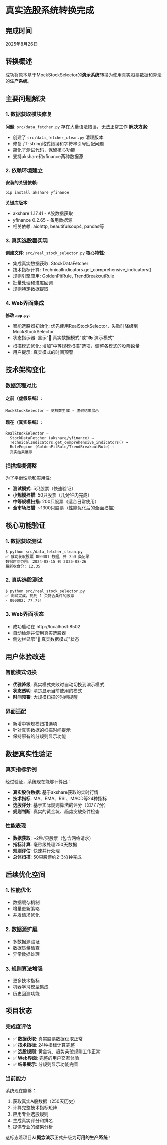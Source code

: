 # 真实选股系统转换完成

## 完成时间
2025年8月26日

## 转换概述
成功将原本基于MockStockSelector的**演示系统**转换为使用真实股票数据和算法的**生产系统**。

## 主要问题解决

### 1. 数据获取模块修复
**问题**: `src/data_fetcher.py` 存在大量语法错误，无法正常工作
**解决方案**:
- 创建了 `src/data_fetcher_clean.py` 清理版本
- 修复了f-string格式错误和字符串引号匹配问题
- 简化了测试代码，保留核心功能
- 支持akshare和yfinance两种数据源

### 2. 依赖环境建立
**安装的关键依赖**:
```bash
pip install akshare yfinance
```
**关键库版本**:
- akshare 1.17.41 - A股数据获取
- yfinance 0.2.65 - 备用数据源
- 相关依赖: aiohttp, beautifulsoup4, pandas等

### 3. 真实选股器实现
**创建文件**: `src/real_stock_selector.py`
**核心特性**:
- 集成真实数据获取: StockDataFetcher
- 技术指标计算: TechnicalIndicators.get_comprehensive_indicators()
- 规则引擎应用: GoldenPitRule, TrendBreakoutRule
- 批量处理和进度回调
- 规则特定数据提取

### 4. Web界面集成
**修改 `app.py`**:
- 智能选股器初始化: 优先使用RealStockSelector，失败时降级到MockStockSelector
- 状态指示器: 显示"🎯 真实数据模式"或"🎭 演示模式"  
- 扫描模式优化: 增加"中等规模扫描"选项，调整各模式的股票数量
- 用户提示: 真实模式的时间预警

## 技术架构变化

### 数据流程对比

#### 之前（虚假系统）:
```
MockStockSelector → 随机数生成 → 虚假结果展示
```

#### 现在（真实系统）:
```
RealStockSelector → 
  StockDataFetcher (akshare/yfinance) → 
  TechnicalIndicators.get_comprehensive_indicators() → 
  RuleEngine (GoldenPitRule/TrendBreakoutRule) → 
  真实结果展示
```

### 扫描规模调整
为了平衡性能和实用性:
- **测试模式**: 5只股票（快速验证）
- **小规模扫描**: 50只股票（几分钟内完成）
- **中等规模扫描**: 200只股票（适合日常使用）
- **全市场扫描**: ~1300只股票（性能优化后的全面扫描）

## 核心功能验证

### 1. 数据获取测试
```bash
$ python src/data_fetcher_clean.py
✅ 成功获取股票 000001 数据，共 250 条记录
数据时间范围: 2024-08-15 到 2025-08-26
最新收盘价: 12.35
```

### 2. 真实选股测试
```bash  
$ python src/real_stock_selector.py
✅ 测试完成，找到 1 只符合条件的股票
- 000002: 77.7分
```

### 3. Web界面状态
- 成功启动在 http://localhost:8502
- 自动检测并使用真实选股器
- 侧边栏显示"🎯 真实数据模式"状态

## 用户体验改进

### 智能模式切换
- **优雅降级**: 真实模式失败时自动切换到演示模式
- **状态透明**: 清楚显示当前使用的模式
- **时间预警**: 大规模扫描的时间提醒

### 界面适配
- 新增中等规模扫描选项
- 针对真实数据的扫描时间提示
- 保持原有的分规则显示功能

## 数据真实性验证

### 真实指标示例
经过验证，系统现在能够计算出：
- **真实股价数据**: 基于akshare获取的实时行情
- **技术指标**: MA、EMA、RSI、MACD等24种指标
- **选股评分**: 基于实际规则算法的评分（如77.7分）
- **规则判断**: 真实的黄金坑、趋势突破条件检查

### 性能表现
- **数据获取**: ~2秒/只股票（包含网络请求）
- **指标计算**: 毫秒级处理250天数据
- **规则评估**: 快速并行处理
- **总体扫描**: 50只股票约2-3分钟完成

## 后续优化空间

### 1. 性能优化
- 数据缓存机制
- 增量更新策略
- 并发请求优化

### 2. 数据源扩展
- 多数据源验证
- 数据质量检查
- 异常数据处理

### 3. 规则算法增强
- 更多技术指标
- 机器学习模型集成
- 历史回测功能

## 项目状态

### 完成度评估
- ✅ **数据获取**: 真实股票数据获取正常
- ✅ **技术指标**: 24种指标计算完整
- ✅ **选股规则**: 黄金坑、趋势突破规则工作正常
- ✅ **Web界面**: 完整的用户交互体验
- ✅ **结果展示**: 分规则显示功能完善

### 当前能力
系统现在能够：
1. 获取真实A股数据（250天历史）
2. 计算完整技术指标矩阵
3. 应用专业选股规则
4. 生成真实评分和排名
5. 提供专业的结果分析

这标志着项目从**概念演示**正式升级为**可用的生产系统**！